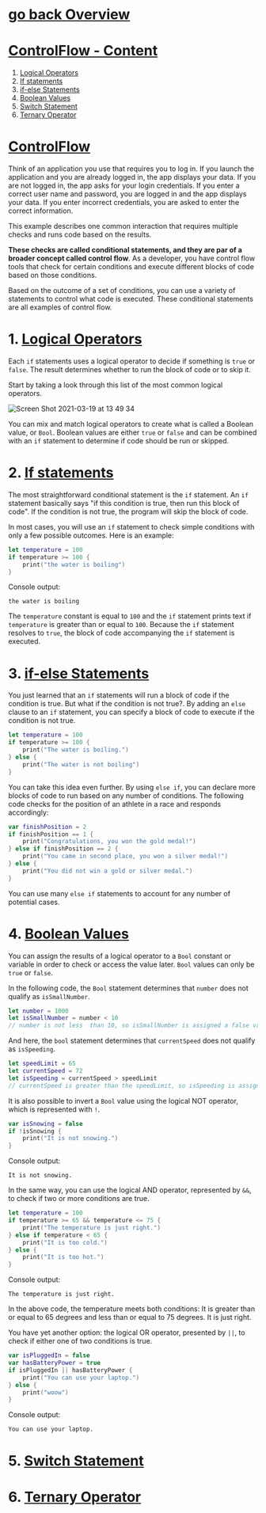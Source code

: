 # [go back Overview](https://github.com/c4arl0s)

# [ControlFlow - Content](https://github.com/c4arl0s/ControlFlow#go-back-overview)

1. [Logical Operators](https://github.com/c4arl0s/ControlFlow#1-logical-operators)
2. [If statements](https://github.com/c4arl0s/ControlFlow#2-if-statements)
3. [if-else Statements](https://github.com/c4arl0s/ControlFlow#3-if-else-statements)
4. [Boolean Values](https://github.com/c4arl0s/ControlFlow#4-boolean-values)
5. [Switch Statement](https://github.com/c4arl0s/ControlFlow#5-switch-statement)
6. [Ternary Operator](https://github.com/c4arl0s/ControlFlow#6-ternary-operator)

# [ControlFlow](https://github.com/c4arl0s/ControlFlow#controlflow---content)

Think of an application you use that requires you to log in. If you launch the application and you are already logged in, the app displays your data. If you are not logged in, the app asks for your login credentials. If you enter a correct user name and password, you are logged in  and the app displays your data. If you enter incorrect credentials, you are asked to enter the correct information.

This example describes one common interaction that requires multiple checks and runs code based on the results.

**These checks are called conditional statements, and they are par of a broader concept called control flow**. As a developer, you have control flow tools that check for certain conditions and execute different blocks of code based on those conditions.

Based on the outcome of a set of conditions, you can use a variety of statements to control what code is executed. These conditional statements are all examples of control flow.

# 1. [Logical Operators](https://github.com/c4arl0s/ControlFlow#controlflow---content)

Each `if` statements uses a logical operator to decide if something is `true` or `false`. The result determines whether to run the block of code or to skip it.

Start by taking a look through this list of the most common logical operators.

![Screen Shot 2021-03-19 at 13 49 34](https://user-images.githubusercontent.com/24994818/111834971-f6732280-88b9-11eb-9b92-321743cf7f07.png)

You can mix and match logical operators to create what is called a Boolean value, or `Bool`. Boolean values are either `true` or `false` and can be combined with an `if` statement to determine if code should be run or skipped.

# 2. [If statements](https://github.com/c4arl0s/ControlFlow#controlflow---content)

The most straightforward conditional statement is the `if` statement. An `if` statement basically says "if this condition is true, then run this block of code". If the condition is not true, the program will skip the block of code.

In most cases, you will use an `if` statement to check simple conditions with only a few possible outcomes. Here is an example:

```swift
let temperature = 100
if temperature >= 100 {
    print("the water is boiling")
}
```

Console output:

```console
the water is boiling
```

The `temperature` constant is equal to `100` and the `if` statement prints text if `temperature` is greater than or equal to `100`. Because the `if` statement resolves to `true`, the block of code accompanying the `if` statement is executed.

# 3. [if-else Statements](https://github.com/c4arl0s/ControlFlow#controlflow---content)

You just learned that an `if` statements will run a block of code if the condition is true. But what if the condition is not true?. By adding an `else` clause to an `if` statement, you can specify a block of code to execute if the condition is not true.

```swift
let temperature = 100
if temperature >= 100 {
    print("The water is boiling.")
} else {
    print("The water is not boiling")
}
```

You can take this idea even further. By using `else if`, you can declare more blocks of code to run based on any number of conditions. The following code checks for the position of an athlete in a race and responds accordingly:

```swift
var finishPosition = 2
if finishPosition == 1 {
    print("Congratulations, you won the gold medal!")
} else if finishPosition == 2 {
    print("You came in second place, you won a silver medal!")
} else {
    print("You did not win a gold or silver medal.")
}
```

You can use many `else if` statements to account for any number of potential cases.

# 4. [Boolean Values](https://github.com/c4arl0s/ControlFlow#controlflow---content)

You can assign the results of a logical operator to a `Bool` constant or variable in order to check or access the value later. `Bool` values can only be `true` or `false`.

In the following code, the `Bool` statement determines that `number` does not qualify as `isSmallNumber`.

```swift
let number = 1000
let isSmallNumber = number < 10
// number is not less  than 10, so isSmallNumber is assigned a false value-
```

And here, the `bool` statement determines that `currentSpeed` does not qualify as `isSpeeding`.

```swift
let speedLimit = 65
let currentSpeed = 72
let isSpeeding = currentSpeed > speedLimit
// currentSpeed is greater than the speedLimit, so isSpeeding is assigned a true value.
```

It is also possible to invert a `Bool` value using the logical NOT operator, which is represented with `!`.

```swift
var isSnowing = false
if !isSnowing {
    print("It is not snowing.")
}
```

Console output:

```console
It is not snowing.
```

In the same way, you can use the logical AND operator, represented by `&&`, to check if two or more conditions are true.

```swift
let temperature = 100
if temperature >= 65 && temperature <= 75 {
    print("The temperature is just right.")
} else if temperature < 65 {
    print("It is too cold.")
} else {
    print("It is too hot.")
}
```

Console output:

```console
The temperature is just right.
```

In the above code, the temperature meets both conditions: It is greater than or equal to 65 degrees and less than or equal to 75 degrees. It is just right.

You have yet another option: the logical OR operator, presented by `||`, to check if either one of two conditions is true.

```swift
var isPluggedIn = false
var hasBatteryPower = true
if isPluggedIn || hasBatteryPower {
    print("You can use your laptop.")
} else {
    print("woow")
}
```

Console output:

```console
You can use your laptop.
```

# 5. [Switch Statement](https://github.com/c4arl0s/ControlFlow#controlflow---content)
# 6. [Ternary Operator](https://github.com/c4arl0s/ControlFlow#controlflow---content)